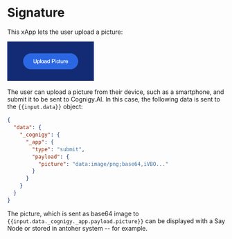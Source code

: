 # Signature

This xApp lets the user upload a picture:

<img src="./docs/example.png" width="200">

The user can upload a picture from their device, such as a smartphone, and submit it to be sent to Cognigy.AI. In this case, the following data is sent to the `{{input.data}}` object:

```json
{
  "data": {
    "_cognigy": {
      "_app": {
        "type": "submit",
        "payload": {
          "picture": "data:image/png;base64,iVBO..."
        }
      }
    }
  }
}
```

The picture, which is sent as base64 image to `{{input.data._cognigy._app.payload.picture}}` can be displayed with a Say Node or stored in antoher system -- for example.